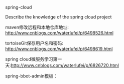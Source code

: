 spring-cloud

Describe the knowledge of the spring cloud project

maven修改远程和本地仓库地址: http://www.cnblogs.com/waterlufei/p/6498526.html

tortoiseGit保存用户名和密码: http://www.cnblogs.com/waterlufei/p/6498619.html

spring cloud微服务学习第一天:http://www.cnblogs.com/waterlufei/p/6826720.html

spring-bbot-admin模板：

